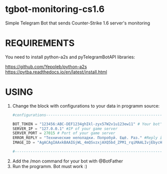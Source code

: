 # tgbot-monitoring-cs1.6
Simple Telegram Bot that sends Counter-Strike 1.6 server's monitoring
# REQUIREMENTS
You need to install python-a2s and pyTelegramBotAPI libraries:

https://github.com/Yepoleb/python-a2s<br />
https://pytba.readthedocs.io/en/latest/install.html
# USING
1. Change the block with configurations to your data in programm source:
    ```python
    #configurations----------------------------------------------------------------------------------------------------------------------------------

    BOT_TOKEN = "123456:ABC-DEF1234ghIkl-zyx57W2v1u123ew11" # Your bot's token
    SERVER_IP = "127.0.0.1" #IP of your game server
    SERVER_PORT = 27015 # Port of your game server
    ERROR_REPLY = "Технические неполадки. Попробуй. Ещё. Раз." #Reply in case of an unexpected error
    IMAGE_ID = "AgACAgIAAxkBAAIGjWL_4mQSvzxjAXQ5bd_ZPM1_rqiMAALIvjEbycHZSvNZ6nnYZNfaAQADAgADeAADKQQ"    #Image which will be attached to the message.

    #------------------------------------------------------------------------------------------------------------------------------------------------
    ```
2. Add the /mon command for your bot with @BotFather
3. Run the programm. Bot must work :)
